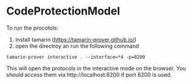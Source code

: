 # CodeProtectionModel

To run the procotols:
1. Install tamarin (https://tamarin-prover.github.io/)
2. open the directroy an run the following command

```
tamarin-prover interactive . --interface=*4 -p=8200
```

This will open the protocols in the interactive mode on the browser. You should access them via http://localhost:8200 if port 8200 is used. 